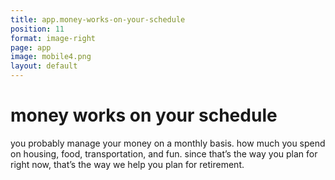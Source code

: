 ```yaml
---
title: app.money-works-on-your-schedule
position: 11
format: image-right
page: app
image: mobile4.png
layout: default
---
```


# money works on your schedule
you probably manage your money on a monthly basis. how much you spend on housing, food, transportation, 
and fun. since that’s the way you plan for right now, that’s the way we help you plan for retirement.